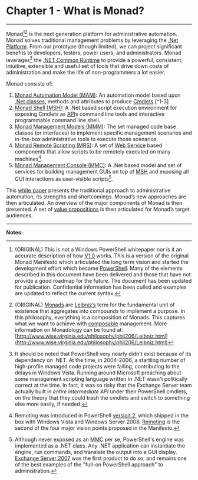 # Chapter 1 - What is Monad?
___
Monad[^1-1][^1-2] is the next generation platform for administrative automation. Monad solves traditional management problems by leveraging the [.Net Platform](http://bit.ly/1PAsRao). From our prototype (though limited), we can project significant benefits to developers, testers, power users, and administrators. Monad leverages[^1-6] the [.NET Common Runtime](http://bit.ly/1Q0TrV3) to provide a powerful, consistent, intuitive, extensible and useful set of tools that drive down costs of administration and make the life of non-programmers a lot easier.

Monad consists of:

1. [Monad Automation Model (MAM)](): An automation model based upon [.Net classes](http://bit.ly/1R9oPTO), methods and attributes to produce [Cmdlets](https://msdn.microsoft.com/en-us/library/ms714395(v=vs.85).aspx).[^1-3]
2. [Monad Shell (MSH)](): A .Net based script execution environment for exposing Cmdlets as [API](https://msdn.microsoft.com/en-us/library/ms123401.aspx)s command line tools and interactive programmable command line shell.
3. [Monad Management Models (MMM)](): The set managed code base classes (or interfaces) to implement specific management scenarios and in-the-box administrative tools to execute those scenarios.
4. [Monad Remote Scripting (MRS)](): A set of [Web Service](https://msdn.microsoft.com/en-us/library/ms950421.aspx) based components that allow scripts to be remotely executed on many machines[^1-4].
5. [Monad Management Console (MMC)](): A .Net based model and set of services for building management GUIs on top of [MSH](https://technet.microsoft.com/en-us/magazine/2005.11.scripting.aspx) and exposing all GUI interactions as user-visible scripts[^1-5].

This [white paper](https://en.wikipedia.org/wiki/White_paper) presents the traditional approach to administrative automation, its strengths and shortcomings. Monad’s new approaches are then articulated. An overview of the major components of Monad is then presented. A set of [value propositions](https://en.wikipedia.org/wiki/Value_proposition) is then articulated for Monad’s target audiences.

___

**Notes:**

[^1-1]: (ORIGINAL) This is not a Windows PowerShell whitepaper nor is it an accurate description of how [V1.0](http://blogs.msdn.com/b/powershell/archive/2006/11/14/windows-powershell-1-0-released.aspx) works. This is a version of the original Monad Manifesto which articulated the long term vision and started the development effort which became [PowerShell](http://bit.ly/1Q0TyzZ). Many of the elements described in this document have been delivered and those that have not provide a good roadmap for the future. The document has been updated for publication. Confidential information has been culled and examples are updated to reflect the current syntax.

[^1-2]: (ORIGINAL) [Monads](https://en.wikipedia.org/wiki/Monadology) are [Leibniz’s](https://en.wikipedia.org/wiki/Gottfried_Wilhelm_Leibniz) term for the fundamental unit of existence that aggregates into compounds to implement a purpose. In this philosophy, everything is a composition of Monads. This captures what we want to achieve with [composable](https://en.wikipedia.org/wiki/Composability) management. More information on Monadology can be found at: [http://www.wise.virginia.edu/philosophy/phil206/Leibniz.html](http://www.wise.virginia.edu/philosophy/phil206/Leibniz.html)

[^1-3]: Version 1 of PowerShell shipped in 2006, and provided the implementation for these cmdlets. Cmdlets today are written in [.NET languages](https://en.wikipedia.org/wiki/List_of_CLI_languages), and consist of a single class per cmdlet. PowerShell provides a base class that does much of the heavy lifting; developers define properties of the class that become parameters, and override specific methods to participate in the pipeline lifecycle. Cmdlets, along with the overall environment, were the first of four major vision points proposed in the Manifesto.

[^1-4]: Remoting was introduced in PowerShell [version 2](http://blogs.msdn.com/b/powershell/archive/2009/07/23/windows-powershell-2-0-rtm.aspx), which shipped in the box with Windows Vista and Windows Server 2008. [Remoting](https://technet.microsoft.com/en-us/magazine/ff700227.aspx) is the second of the four major vision points proposed in the Manifesto.

[^1-5]: Although never exposed as an [MMC](https://msdn.microsoft.com/en-us/library/bb742441.aspx) per se, PowerShell's engine was implemented as a .NET class. Any .NET application can instantiate the engine, run commands, and translate the output into a GUI display. [Exchange Server 2007](https://technet.microsoft.com/en-us/magazine/2006.12.managementshell.aspx) was the first product to do so, and remains one of the best examples of the "full-on PowerShell approach" to administration.

[^1-6]: It should be noted that PowerShell very nearly didn't exist because of its dependency on .NET. At the time, in 2004-2006, a startling number of high-profile managed code projects were failing, contributing to the delays in Windows Vista. Running around Microsoft preaching about some management scripting language written in .NET wasn't politically correct at the time. In fact, it was so risky that the Exchange Server team actually built in _entire intermediate API_ under their PowerShell cmdlets, on the theory that they could trash the cmdlets and switch to something else more easily, if needed.



